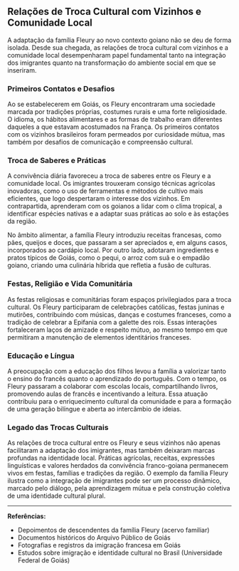 ## Relações de Troca Cultural com Vizinhos e Comunidade Local

A adaptação da família Fleury ao novo contexto goiano não se deu de forma isolada. Desde sua chegada, as relações de troca cultural com vizinhos e a comunidade local desempenharam papel fundamental tanto na integração dos imigrantes quanto na transformação do ambiente social em que se inseriram.

### Primeiros Contatos e Desafios

Ao se estabelecerem em Goiás, os Fleury encontraram uma sociedade marcada por tradições próprias, costumes rurais e uma forte religiosidade. O idioma, os hábitos alimentares e as formas de trabalho eram diferentes daqueles a que estavam acostumados na França. Os primeiros contatos com os vizinhos brasileiros foram permeados por curiosidade mútua, mas também por desafios de comunicação e compreensão cultural.

### Troca de Saberes e Práticas

A convivência diária favoreceu a troca de saberes entre os Fleury e a comunidade local. Os imigrantes trouxeram consigo técnicas agrícolas inovadoras, como o uso de ferramentas e métodos de cultivo mais eficientes, que logo despertaram o interesse dos vizinhos. Em contrapartida, aprenderam com os goianos a lidar com o clima tropical, a identificar espécies nativas e a adaptar suas práticas ao solo e às estações da região.

No âmbito alimentar, a família Fleury introduziu receitas francesas, como pães, queijos e doces, que passaram a ser apreciados e, em alguns casos, incorporados ao cardápio local. Por outro lado, adotaram ingredientes e pratos típicos de Goiás, como o pequi, o arroz com suã e o empadão goiano, criando uma culinária híbrida que refletia a fusão de culturas.

### Festas, Religião e Vida Comunitária

As festas religiosas e comunitárias foram espaços privilegiados para a troca cultural. Os Fleury participaram de celebrações católicas, festas juninas e mutirões, contribuindo com músicas, danças e costumes franceses, como a tradição de celebrar a Epifania com a galette des rois. Essas interações fortaleceram laços de amizade e respeito mútuo, ao mesmo tempo em que permitiram a manutenção de elementos identitários franceses.

### Educação e Língua

A preocupação com a educação dos filhos levou a família a valorizar tanto o ensino do francês quanto o aprendizado do português. Com o tempo, os Fleury passaram a colaborar com escolas locais, compartilhando livros, promovendo aulas de francês e incentivando a leitura. Essa atuação contribuiu para o enriquecimento cultural da comunidade e para a formação de uma geração bilíngue e aberta ao intercâmbio de ideias.

### Legado das Trocas Culturais

As relações de troca cultural entre os Fleury e seus vizinhos não apenas facilitaram a adaptação dos imigrantes, mas também deixaram marcas profundas na identidade local. Práticas agrícolas, receitas, expressões linguísticas e valores herdados da convivência franco-goiana permanecem vivos em festas, famílias e tradições da região. O exemplo da família Fleury ilustra como a integração de imigrantes pode ser um processo dinâmico, marcado pelo diálogo, pela aprendizagem mútua e pela construção coletiva de uma identidade cultural plural.

---

**Referências:**  
- Depoimentos de descendentes da família Fleury (acervo familiar)  
- Documentos históricos do Arquivo Público de Goiás  
- Fotografias e registros da imigração francesa em Goiás  
- Estudos sobre imigração e identidade cultural no Brasil (Universidade Federal de Goiás)
